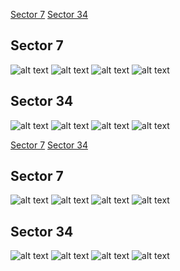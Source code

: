 [Sector 7](#sector7)
[Sector 34](#sector34)

<a name = "sector7"></a>
## Sector 7
![alt text](/tt/HAT-P-50_Sector_7/HAT-P-50_Sector_7_a_TimeSeries.png)
![alt text](/tt/HAT-P-50_Sector_7/HAT-P-50_Sector_7_b_FoldedLightCurve.png)
![alt text](/tt/HAT-P-50_Sector_7/HAT-P-50_Sector_7_b_IndividualTransitsWithFit.png)
![alt text](/tt/HAT-P-50_Sector_7/HAT-P-50_Sector_7_c_TimingResiduals.png)

<a name = "sector34"></a>
## Sector 34
![alt text](/tt/HAT-P-50_Sector_34/HAT-P-50_Sector_34_a_TimeSeries.png)
![alt text](/tt/HAT-P-50_Sector_34/HAT-P-50_Sector_34_b_FoldedLightCurve.png)
![alt text](/tt/HAT-P-50_Sector_34/HAT-P-50_Sector_34_b_IndividualTransitsWithFit.png)
![alt text](/tt/HAT-P-50_Sector_34/HAT-P-50_Sector_34_c_TimingResiduals.png)

[Sector 7](#sector7)
[Sector 34](#sector34)

<a name = "sector7"></a>
## Sector 7
![alt text](/tt/HAT-P-50_Sector_7/HAT-P-50_Sector_7_a_TimeSeries.png)
![alt text](/tt/HAT-P-50_Sector_7/HAT-P-50_Sector_7_b_FoldedLightCurve.png)
![alt text](/tt/HAT-P-50_Sector_7/HAT-P-50_Sector_7_b_IndividualTransitsWithFit.png)
![alt text](/tt/HAT-P-50_Sector_7/HAT-P-50_Sector_7_c_TimingResiduals.png)

<a name = "sector34"></a>
## Sector 34
![alt text](/tt/HAT-P-50_Sector_34/HAT-P-50_Sector_34_a_TimeSeries.png)
![alt text](/tt/HAT-P-50_Sector_34/HAT-P-50_Sector_34_b_FoldedLightCurve.png)
![alt text](/tt/HAT-P-50_Sector_34/HAT-P-50_Sector_34_b_IndividualTransitsWithFit.png)
![alt text](/tt/HAT-P-50_Sector_34/HAT-P-50_Sector_34_c_TimingResiduals.png)

